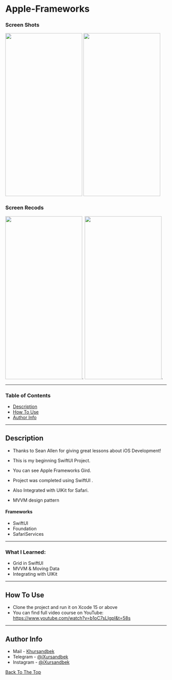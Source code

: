 # Apple-Frameworks
### Screen Shots
<img src="https://github.com/iXursandbek1/Netflix-Clone/assets/114641378/5dcb037c-efba-49f0-96d9-0c3008120b52" width="240" height="510">
<img src="https://github.com/iXursandbek1/Netflix-Clone/assets/114641378/7b6f6649-3c00-4e4b-8d9f-c737000f8b61" width="240" height="510">

### Screen Recods
<img src="https://github.com/iXursandbek1/Netflix-Clone/assets/114641378/721d8234-9fa4-4a72-884b-b3d6aa1e9546" width="240" height="510">.
<img src="https://github.com/iXursandbek1/Netflix-Clone/assets/114641378/a14bf84f-dbe9-41a5-9b89-1b537be335a4" width="240" height="510">.

---

### Table of Contents

- [Description](#description)
- [How To Use](#how-to-use)
- [Author Info](#author-info)

---

## Description

- Thanks to Sean Allen for giving great lessons about iOS Development!

- This is my beginning SwiftUI Project.
  
- You can see Apple Frameworks Gird.

- Project was completed using SwiftUI .

- Also Integrated with UIKit for Safari.



- MVVM design pattern

#### Frameworks

- SwiftUI
- Foundation
- SafariServices


---
### What I Learned:
- Grid in SwiftUI
- MVVM & Moving Data
- Integrating with UIKit
---

## How To Use

- Clone the project and run it on Xcode 15 or above
- You can find full video course on YouTube: https://www.youtube.com/watch?v=b1oC7sLIgpI&t=58s
---

## Author Info

- Mail - [Khursandbek](kambaraliyev2001@mail.ru)
- Telegram - [@iXursandbek](https://t.me/iXursandbek)
- Instagram - [@iXursandbek](https://instagram.com/ixursandbek_?igshid=MzRlODBiNWFlZA==)

[Back To The Top](#Apple-Frameworks)
